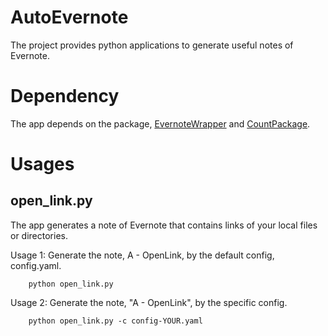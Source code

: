 # AutoEvernote
The project provides python applications to generate useful notes of Evernote.

# Dependency

The app depends on the package, [EvernoteWrapper](https://github.com/CountChu/EvernoteWrapper) and [CountPackage](https://github.com/CountChu/CountPackage).

# Usages

## open_link.py

The app generates a note of Evernote that contains links of your local files or directories.

Usage 1: Generate the note, A - OpenLink, by the default config, config.yaml.
```
	python open_link.py
```

Usage 2: Generate the note, "A - OpenLink", by the specific config.
```
	python open_link.py -c config-YOUR.yaml
```